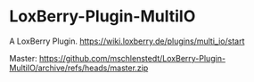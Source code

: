 # LoxBerry-Plugin-MultiIO
A LoxBerry Plugin. https://wiki.loxberry.de/plugins/multi_io/start

Master: https://github.com/mschlenstedt/LoxBerry-Plugin-MultiIO/archive/refs/heads/master.zip
